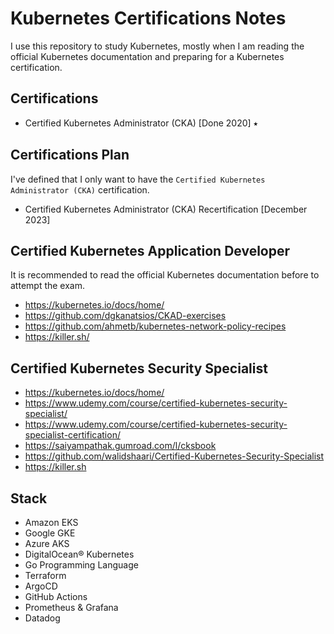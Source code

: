 # Kubernetes Certifications Notes

I use this repository to study Kubernetes, mostly when I am reading the official Kubernetes documentation and preparing for a Kubernetes certification.

## Certifications

- Certified Kubernetes Administrator (CKA) [Done 2020] ⭑

## Certifications Plan

I've defined that I only want to have the `Certified Kubernetes Administrator (CKA)` certification.

- Certified Kubernetes Administrator (CKA) Recertification [December 2023]

## Certified Kubernetes Application Developer

It is recommended to read the official Kubernetes documentation before to attempt the exam.

- https://kubernetes.io/docs/home/
- https://github.com/dgkanatsios/CKAD-exercises
- https://github.com/ahmetb/kubernetes-network-policy-recipes
- https://killer.sh/

## Certified Kubernetes Security Specialist

- https://kubernetes.io/docs/home/
- https://www.udemy.com/course/certified-kubernetes-security-specialist/
- https://www.udemy.com/course/certified-kubernetes-security-specialist-certification/
- https://saiyampathak.gumroad.com/l/cksbook
- https://github.com/walidshaari/Certified-Kubernetes-Security-Specialist
- https://killer.sh

## Stack

- Amazon EKS
- Google GKE
- Azure AKS
- DigitalOcean® Kubernetes
- Go Programming Language
- Terraform
- ArgoCD
- GitHub Actions
- Prometheus & Grafana
- Datadog
